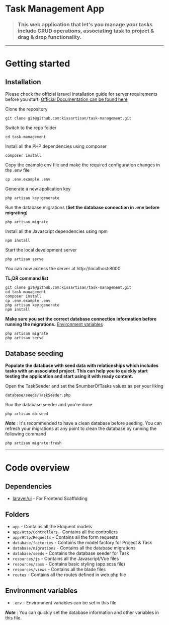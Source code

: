 # Task Management App

> ### This web application that let's you manage your tasks include CRUD operations, associating task to project & drag & drop functionality.

----------

# Getting started

## Installation

Please check the official laravel installation guide for server requirements before you start. [Official Documentation can be found here](https://laravel.com/docs/5.4/installation#installation)


Clone the repository

    git clone git@github.com:kissartisan/task-management.git

Switch to the repo folder

    cd task-management

Install all the PHP dependencies using composer

    composer install

Copy the example env file and make the required configuration changes in the .env file

    cp .env.example .env

Generate a new application key

    php artisan key:generate

Run the database migrations (**Set the database connection in .env before migrating**)

    php artisan migrate

Install all the Javascript dependencies using npm

    npm install

Start the local development server

    php artisan serve

You can now access the server at http://localhost:8000

**TL;DR command list**

    git clone git@github.com:kissartisan/task-management.git
    cd task-management
    composer install
    cp .env.example .env
    php artisan key:generate
    npm install

**Make sure you set the correct database connection information before running the migrations.** [Environment variables](#environment-variables)

    php artisan migrate
    php artisan serve

## Database seeding

**Populate the database with seed data with relationships which includes tasks with an associated project. This can help you to quickly start testing the application and start using it with ready content.**

Open the TaskSeeder and set the $numberOfTasks values as per your liking

    database/seeds/TaskSeeder.php

Run the database seeder and you're done

    php artisan db:seed

***Note*** : It's recommended to have a clean database before seeding. You can refresh your migrations at any point to clean the database by running the following command

    php artisan migrate:fresh

----------

# Code overview

## Dependencies

- [laravel/ui](https://github.com/laravel/ui) - For Frontend Scaffolding

## Folders

- `app` - Contains all the Eloquent models
- `app/Http/Controllers` - Contains all the controllers
- `app/Http/Requests` - Contains all the form requests
- `database/factories` - Contains the model factory for Project & Task
- `database/migrations` - Contains all the database migrations
- `database/seeds` - Contains the database seeder for Task
- `resources/js` - Contains all the Javascript/Vue files
- `resources/sass` - Contains basic styling (app.scss file)
- `resources/views` - Contains all the blade files
- `routes` - Contains all the routes defined in web.php file

## Environment variables

- `.env` - Environment variables can be set in this file

***Note*** : You can quickly set the database information and other variables in this file.
